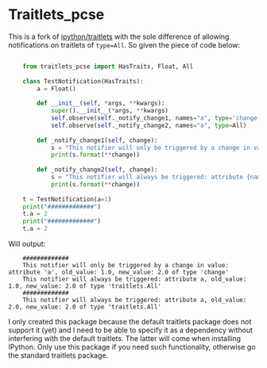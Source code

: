 # Traitlets_pcse

This is a fork of [ipython/traitlets](https://github.com/ipython/traitlets) with the sole difference of 
allowing notifications on traitlets of `type=All`. So given the piece of code below:

```python

    from traitlets_pcse import HasTraits, Float, All
    
    class TestNotification(HasTraits):
        a = Float()
    
        def __init__(self, *args, **kwargs):
            super().__init__(*args, **kwargs)
            self.observe(self._notify_change1, names="a", type='change')
            self.observe(self._notify_change2, names="a", type=All)
    
        def _notify_change1(self, change):
            s = "This notifier will only be triggered by a change in value: attribute '{name}', old_value: {old}, new_value: {new} of type '{type}'"
            print(s.format(**change))
    
        def _notify_change2(self, change):
            s = "This notifier will always be triggered: attribute {name}, old_value: {old}, new_value: {new} of type '{type}'"
            print(s.format(**change))
    
    t = TestNotification(a=1)
    print("#############")
    t.a = 2
    print("#############")
    t.a = 2
```   

Will output:

```
    #############
    This notifier will only be triggered by a change in value: attribute 'a', old_value: 1.0, new_value: 2.0 of type 'change'
    This notifier will always be triggered: attribute a, old_value: 1.0, new_value: 2.0 of type 'traitlets.All'
    #############
    This notifier will always be triggered: attribute a, old_value: 2.0, new_value: 2.0 of type 'traitlets.All'
```   

I only created this package because the default traitlets package does not support it (yet) and I need to be
able to specify it as a dependency without interfering with the default traitlets. The latter will come when installing
IPython. Only use this package if you need such functionality, otherwise go the standard
traitlets package.
